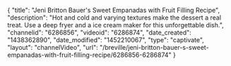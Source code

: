 {
    "title": "Jeni Britton Bauer's Sweet Empanadas with Fruit Filling Recipe",
    "description": "Hot and cold and varying textures make the dessert a real treat. Use a deep fryer and a ice cream maker for this unforgettable dish.",
    "channelid": "6286856",
    "videoid": "6286874",
    "date_created": "1438362890",
    "date_modified": "1452210067",
    "type": "captivate",
    "layout": "channelVideo",
    "url": "\/breville\/jeni-britton-bauer-s-sweet-empanadas-with-fruit-filling-recipe\/6286856-6286874"
}
